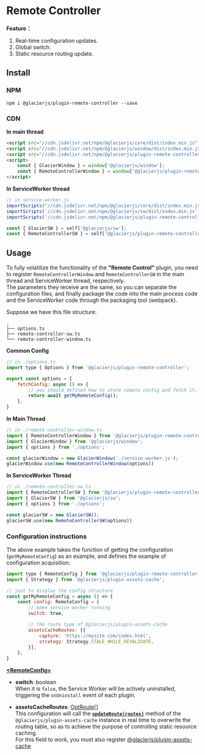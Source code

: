 # Remote Controller

**Feature：**
1. Real-time configuration updates.
1. Global switch.
1. Static resource routing update.

## Install

### NPM

```shell
npm i @glacierjs/plugin-remote-controller --save
```

### CDN

**In main thread**
```html
<script src="//cdn.jsdelivr.net/npm/@glacierjs/core/dist/index.min.js" ></script>
<script src="//cdn.jsdelivr.net/npm/@glacierjs/window/dist/index.min.js" ></script>
<script src="//cdn.jsdelivr.net/npm/@glacierjs/plugin-remote-controller/dist/index.min.js" ></script>
<script>
    const { GlacierWindow } = window['@glacierjs/window'];
    const { RemoteControllerWindow } = window['@glacierjs/plugin-remote-controller'];
</script>
```

**In ServiceWorker thread**
```javascript
// in service-worker.js
importScripts("//cdn.jsdelivr.net/npm/@glacierjs/core/dist/index.min.js");
importScripts('//cdn.jsdelivr.net/npm/@glacierjs/sw/dist/index.min.js');
importScripts('//cdn.jsdelivr.net/npm/@glacierjs/plugin-remote-controller/dist/index.min.js');

const { GlacierSW } = self['@glacierjs/sw'];
const { RemoteControllerSW } = self['@glacierjs/plugin-remote-controller'];
```


## Usage

To fully volatilize the functionality of the **"Remote Control"** plugin, you need to register `RemoteControllerWindow` and `RemoteControllerSW` in the main thread and ServiceWorker thread, respectively.    
The parameters they receive are the same, so you can separate the configuration files, and finally package the code into the main process code and the ServiceWorker code through the packaging tool (webpack).    

Suppose we have this file structure:
```shell
.
├── options.ts
├── remote-controller-sw.ts
└── remote-controller-window.ts
```


**Common Config**

```javascript
// in ./options.ts
import type { Options } from '@glacierjs/plugin-remote-controller';

export const options = {
    fetchConfig: async () => {
        // you should defined how to store remote config and fetch it.
        return await getMyRemoteConfig();
    },
}

```



**In Main Thread**

```javascript
// in ./remote-controller-window.ts
import { RemoteControllerWindow } from '@glacierjs/plugin-remote-controller';
import { GlacierWindow } from '@glacierjs/window';
import { options } from './options';

const glacierWindow = new GlacierWindow('./service-worker.js');
glacierWindow.use(new RemoteControllerWindow(options))
```

**In ServiceWorker Thread**
```javascript
// in ./remote-controller-sw.ts
import { RemoteControllerSW } from '@glacierjs/plugin-remote-controller';
import { GlacierSW } from '@glacierjs/sw';
import { options } from './options';

const glacierSW = new GlacierSW();
glacierSW.use(new RemoteControllerSW(options))
```

### Configuration instructions

The above example takes the function of getting the configuration (`getMyRemoteConfig`) as an example, and defines the example of configuration acquisition:

```javascript
import type { RemoteConfig } from '@glacierjs/plugin-remote-controller';
import { Strategy } from '@glacierjs/plugin-assets-cache';

// just to display the config structure
const getMyRemoteConfig = async () => {
    const config: RemoteConfig = {
        // make service worker running
        switch: true,

        // the route type of @glacierjs/plugin-assets-cache
        assetsCacheRoutes: [{
            capture: 'https://mysite.com/index.html',
            strategy: Strategy.STALE_WHILE_REVALIDATE,
        }],
    },
}
```

**[\<RemoteConfig\>](https://jerryc8080.github.io/GlacierJS/api/interfaces/plugin_remote_controller_src.RemoteConfig.html)**

  - **switch**: boolean    
    When it is `false`, the Service Worker will be actively uninstalled, triggering the `onUninstall` event of each plugin.

  - **assetsCacheRoutes**: [OptRoute](https://jerryc8080.github.io/GlacierJS/api/interfaces/plugin_assets_cache_src.OptRoute.html)[]    
    This configuration will call the **[`updateRoute(routes)`](/contents/en/plugin-assets-cache?id=updaterouteroutes)** method of the `@glacierjs/plugin-assets-cache` instance in real time to overwrite the routing table, so as to achieve the purpose of controlling static resource caching.    
    For this field to work, you must also register [@glacierjs/plugin-assets-cache](/contents/en/plugin-assets-cache?id=usage)